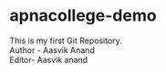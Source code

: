 # apnacollege-demo
This is my first Git Repository.
<br>
Author - Aasvik Anand
<br>
Editor- Aasvik anand
